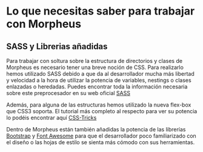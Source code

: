 # Lo que necesitas saber para trabajar con Morpheus

## SASS y Librerias añadidas

Para trabajar con soltura sobre la estructura de directorios y clases de Morpheus es necesario tener una breve noción de CSS. Para realizarlo hemos utilizado SASS debido a que da al desarrollador mucha más libertad y velocidad a la hora de utilizar la potencia de variables, nestings o clases enlazadas o heredadas. Puedes encontrar toda la información necesaria sobre este preprocesador en su web oficial [SASS](http://sass-lang.com/)

Además, para alguna de las estructuras hemos utilizado la nueva flex-box que CSS3 soporta. El tutorial más completo al respecto para ver su potencia lo podéis encontrar aquí [CSS-Tricks](https://css-tricks.com/snippets/css/a-guide-to-flexbox/)

Dentro de Morpheus están también añadidas la potencia de las librerías [Bootstrap](http://getbootstrap.com) y [Font Awesome](https://fortawesome.github.io/Font-Awesome/) para que el desarrollador poco familiarizado con el diseño o las hojas de estilo se sienta más cómodo con sus herramientas.
